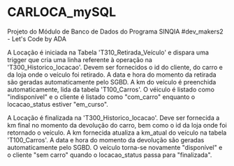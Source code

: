 # CARLOCA_mySQL
Projeto do Módulo de Banco de Dados do Programa SINQIA #dev_makers2 - Let's Code by ADA


A Locação é iniciada na Tabela 'T310_Retirada_Veículo' e dispara uma trigger que cria uma linha referente à operação na 'T300_Historico_locacao'.
Devem ser fornecidos o id do cliente, do carro e da loja onde o veículo foi retirado. 
A data e hora do momento da retirada são geradas automaticamente pelo SGBD.
A km do veículo é preenchida automaticamente, lida da tabela 'T100_Carros'.
O véiculo é listado como "indisponível" e o cliente é listado como "com_carro" enquanto o locacao_status estiver "em_curso".


A Locação é finalizada na 'T300_Historico_locacao'. 
Deve ser fornecida a km final no momento da devolução do carro, bem como o id da loja onde foi retornado o veículo.
A km fornecida atualiza a km_atual do veículo na tabela 'T100_Carros'.
A data e hora do momento da devolução são geradas automaticamente pelo SGBD.
O veículo torna-se novamente "disponível" e o cliente "sem carro" quando o locacao_status passa para "finalizada".
